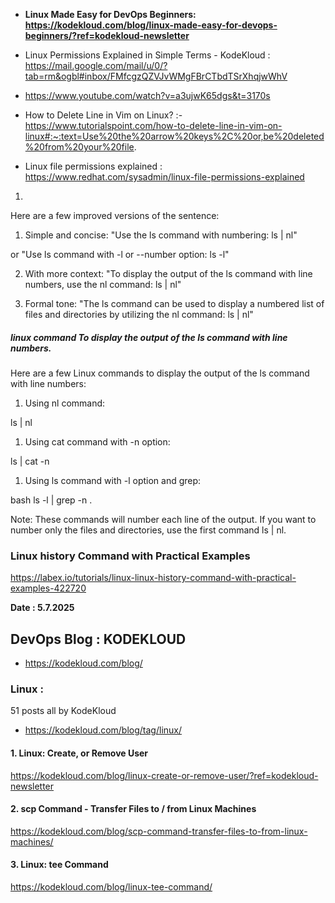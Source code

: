 - **Linux Made Easy for DevOps Beginners: https://kodekloud.com/blog/linux-made-easy-for-devops-beginners/?ref=kodekloud-newsletter**
- Linux Permissions Explained in Simple Terms - KodeKloud :
https://mail.google.com/mail/u/0/?tab=rm&ogbl#inbox/FMfcgzQZVJvWMgFBrCTbdTSrXhqjwWhV

- https://www.youtube.com/watch?v=a3ujwK65dgs&t=3170s

- How to Delete Line in Vim on Linux?  :- https://www.tutorialspoint.com/how-to-delete-line-in-vim-on-linux#:~:text=Use%20the%20arrow%20keys%2C%20or,be%20deleted%20from%20your%20file.

- Linux file permissions explained : https://www.redhat.com/sysadmin/linux-file-permissions-explained


1.

Here are a few improved versions of the sentence:

1. Simple and concise:
"Use the ls command with numbering: ls | nl"

or
"Use ls command with -l or --number option: ls -l"

2. With more context:
"To display the output of the ls command with line numbers, use the nl command: ls | nl"

3. Formal tone:
"The ls command can be used to display a numbered list of files and directories by utilizing the nl command: ls | nl"

##### linux command To display the output of the ls command with line numbers.

Here are a few Linux commands to display the output of the ls command with line numbers:

1. Using nl command:

ls | nl


1. Using cat command with -n option:

ls | cat -n


1. Using ls command with -l option and grep:

bash
ls -l | grep -n .


Note: These commands will number each line of the output. If you want to number only the files and directories, use the first command ls | nl.


### Linux history Command with Practical Examples

https://labex.io/tutorials/linux-linux-history-command-with-practical-examples-422720


**Date : 5.7.2025**

## DevOps Blog : KODEKLOUD 

- https://kodekloud.com/blog/

### Linux :
51 posts all by KodeKloud

- https://kodekloud.com/blog/tag/linux/

#### 1. Linux: Create, or Remove User

https://kodekloud.com/blog/linux-create-or-remove-user/?ref=kodekloud-newsletter

#### 2. scp Command - Transfer Files to / from Linux Machines

https://kodekloud.com/blog/scp-command-transfer-files-to-from-linux-machines/

#### 3. Linux: tee Command

https://kodekloud.com/blog/linux-tee-command/

